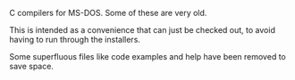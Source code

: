 C compilers for MS-DOS. Some of these are very old.

This is intended as a convenience that can just be checked out, to avoid
having to run through the installers.

Some superfluous files like code examples and help have been removed to
save space.

